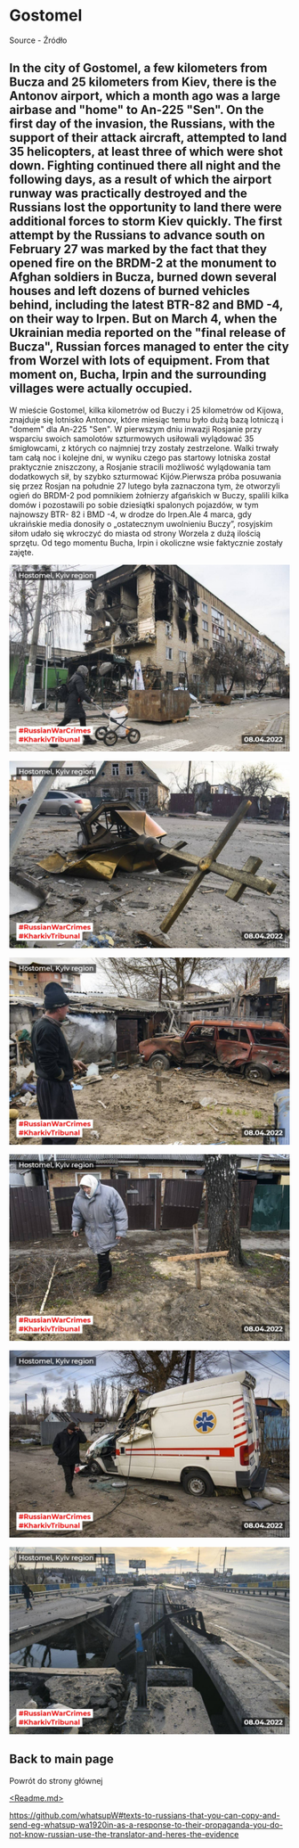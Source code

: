 # Gostomel

Source - Źródło
[<BBC Bucha>](<https://www.bbc.com/ukrainian/features-60747432/>)

## In the city of Gostomel, a few kilometers from Bucza and 25 kilometers from Kiev, there is the Antonov airport, which a month ago was a large airbase and "home" to An-225 "Sen". On the first day of the invasion, the Russians, with the support of their attack aircraft, attempted to land 35 helicopters, at least three of which were shot down. Fighting continued there all night and the following days, as a result of which the airport runway was practically destroyed and the Russians lost the opportunity to land there were additional forces to storm Kiev quickly. The first attempt by the Russians to advance south on February 27 was marked by the fact that they opened fire on the BRDM-2 at the monument to Afghan soldiers in Bucza, burned down several houses and left dozens of burned vehicles behind, including the latest BTR-82 and BMD -4, on their way to Irpen. But on March 4, when the Ukrainian media reported on the "final release of Bucza", Russian forces managed to enter the city from Worzel with lots of equipment. From that moment on, Bucha, Irpin and the surrounding villages were actually occupied.
  
W mieście Gostomel, kilka kilometrów od Buczy i 25 kilometrów od Kijowa, znajduje się lotnisko Antonov, które miesiąc temu było dużą bazą lotniczą i "domem" dla An-225 "Sen". W pierwszym dniu inwazji Rosjanie przy wsparciu swoich samolotów szturmowych usiłowali wylądować 35 śmigłowcami, z których co najmniej trzy zostały zestrzelone. Walki trwały tam całą noc i kolejne dni, w wyniku czego pas startowy lotniska został praktycznie zniszczony, a Rosjanie stracili możliwość wylądowania 
tam dodatkowych sił, by szybko szturmować Kijów.Pierwsza próba posuwania się przez Rosjan na południe 27 lutego była zaznaczona tym, że otworzyli ogień do BRDM-2 pod pomnikiem żołnierzy afgańskich w Buczy, spalili kilka domów i pozostawili po sobie dziesiątki spalonych pojazdów, w tym najnowszy BTR- 82 i BMD -4, w drodze do Irpen.Ale 4 marca, gdy ukraińskie media donosiły o „ostatecznym uwolnieniu Buczy”, rosyjskim siłom udało się wkroczyć do miasta od strony Worzela z dużą ilością sprzętu. Od tego momentu Bucha, Irpin i okoliczne wsie faktycznie zostały zajęte.
  
![Hostomel1.jpg](https://github.com/whatsupW/whatsupW/blob/main/img/3/Hostomel1.jpg?raw=true)  
  
  ![Hostomel2.jpg](https://github.com/whatsupW/whatsupW/blob/main/img/3/Hostomel2.jpg?raw=true)
  
  ![Hostomel3.jpg](https://github.com/whatsupW/whatsupW/blob/main/img/3/Hostomel3.jpg?raw=true)
  
  ![Hostomel4.jpg](https://github.com/whatsupW/whatsupW/blob/main/img/3/Hostomel4.jpg?raw=true)
  
  ![Hostomel5.jpg](https://github.com/whatsupW/whatsupW/blob/main/img/3/Hostomel5.jpg?raw=true)
  
  ![Hostomel6.jpg](https://github.com/whatsupW/whatsupW/blob/main/img/3/Hostomel6.jpg?raw=true)
  
  ## Back to main page
Powrót do strony głównej

[<Readme.md>](<https://github.com/whatsupW/whatsupW/blob/main/README.md#texts-to-russians-that-you-can-copy-and-send-eg-whatsup-wa1920in-as-a-response-to-their-propaganda-you-do-not-know-russian-use-the-translator-and-heres-the-evidence>)

https://github.com/whatsupW#texts-to-russians-that-you-can-copy-and-send-eg-whatsup-wa1920in-as-a-response-to-their-propaganda-you-do-not-know-russian-use-the-translator-and-heres-the-evidence
